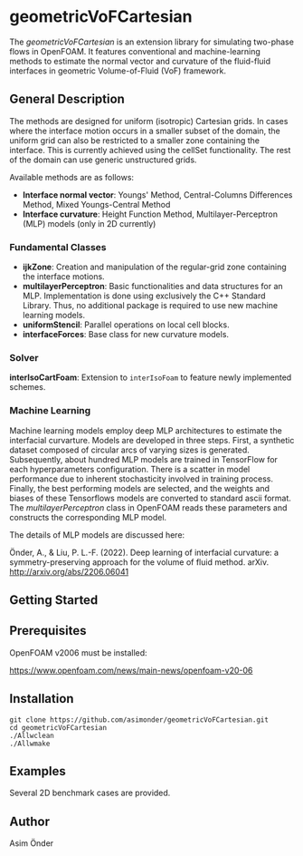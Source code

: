 
# geometricVoFCartesian
The *geometricVoFCartesian* is an extension library for simulating two-phase flows in OpenFOAM. It features conventional and machine-learning methods to estimate the normal vector and curvature of the fluid-fluid interfaces in geometric Volume-of-Fluid (VoF) framework. 

## General Description
The methods are designed for uniform (isotropic) Cartesian grids. In cases where the interface motion occurs in a smaller subset of the domain, the uniform grid can also be restricted to a smaller zone containing the interface. This is currently achieved using the cellSet functionality. The rest of the domain can use generic unstructured grids. 

Available methods are as follows:
- **Interface normal vector**: Youngs' Method, Central-Columns Differences Method, Mixed Youngs-Central Method
- **Interface curvature**: Height Function Method, Multilayer-Perceptron (MLP) models (only in 2D currently)

### Fundamental Classes
- **ijkZone**: Creation and manipulation of the regular-grid zone containing the interface motions.
- **multilayerPerceptron**: Basic functionalities and data structures for an MLP. Implementation is done using exclusively the C++ Standard Library. Thus, no additional package is required to use new machine learning models.  
- **uniformStencil**: Parallel operations on local cell blocks.
- **interfaceForces**: Base class for new curvature models.


### Solver
**interIsoCartFoam**: Extension to ```interIsoFoam``` to feature newly implemented schemes.

### Machine Learning
Machine learning models employ deep MLP architectures to estimate the interfacial curvarture. Models are developed in three steps. First, a synthetic dataset composed of circular arcs of varying sizes is generated. Subsequently, about hundred MLP models are trained in TensorFlow for each hyperparameters configuration. There is a scatter in model performance due to inherent stochasticity involved in training process. Finally, the best performing models are selected, and the weights and biases of these Tensorflows models are converted to standard ascii format. The *multilayerPerceptron* class in OpenFOAM reads these parameters and constructs the corresponding MLP model. 

The details of MLP models are discussed here:

Önder, A., & Liu, P. L.-F. (2022). Deep learning of interfacial curvature: a symmetry-preserving approach for the volume of fluid method. arXiv. http://arxiv.org/abs/2206.06041


## Getting Started
## Prerequisites
OpenFOAM v2006 must be installed:

https://www.openfoam.com/news/main-news/openfoam-v20-06
## Installation
```
git clone https://github.com/asimonder/geometricVoFCartesian.git
cd geometricVoFCartesian
./Allwclean
./Allwmake
```

## Examples 
Several 2D benchmark cases are provided.

## Author
Asim Önder



